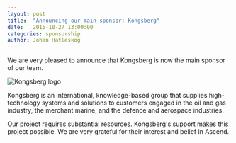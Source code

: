 ```yaml
---
layout: post
title:  "Announcing our main sponsor: Kongsberg"
date:   2015-10-27 13:00:00
categories: sponsorship
author: Johan Hatleskog
---
```

We are very pleased to announce that Kongsberg is now the main sponsor of our team.

![Kongsberg logo](/public/assets/kongsberg.svg)

Kongsberg is an international, knowledge-based group that supplies high-technology systems and solutions to customers engaged in the oil and gas industry, the merchant marine, and the defence and aerospace industries.

Our project requires substantial resources. Kongsberg's support makes this project possible. We are very grateful for their interest and belief in Ascend.